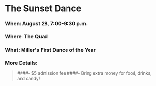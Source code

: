 # The Sunset Dance

### When: **August 28**, **7:00-9:30 p.m.**
### Where: **The Quad**
### What: Miller's First Dance of the Year

### More Details:
>####- $5 admission fee
>####- Bring extra money for food, drinks, and candy!
